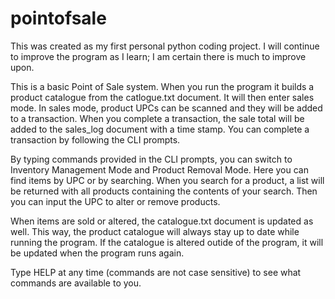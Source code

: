 # pointofsale
This was created as my first personal python coding project. I will continue to improve the program as I learn; I am certain there is much to improve upon.

This is a basic Point of Sale system. When you run the program it builds a product catalogue from the catlogue.txt document. It will then enter sales mode. In sales mode, product UPCs can be scanned and they will be added to a transaction. When you complete a transaction, the sale total will be added to the sales_log document with a time stamp. You can complete a transaction by following the CLI prompts. 

By typing commands provided in the CLI prompts, you can switch to Inventory Management Mode and Product Removal Mode. Here you can find items by UPC or by searching. When you search for a product, a list will be returned with all products containing the contents of your search. Then you can input the UPC to alter or remove products.

When items are sold or altered, the catalogue.txt document is updated as well. This way, the product catalogue will always stay up to date while running the program. If the catalogue is altered outide of the program, it will be updated when the program runs again.

Type HELP at any time (commands are not case sensitive) to see what commands are available to you.